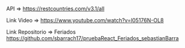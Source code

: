 API => https://restcountries.com/v3.1/all

Link Video => https://www.youtube.com/watch?v=l05176N-OL8

Link Repositorio => Feriados
https://github.com/sbarrach17/pruebaReact_Feriados_sebastianBarra
